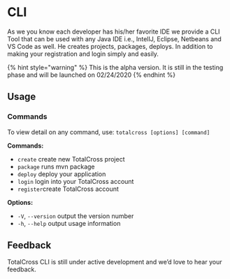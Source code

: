 # CLI

As we you know each developer has his/her favorite IDE we provide a CLI Tool that can be used with any Java IDE i.e., IntelIJ, Eclipse, Netbeans and VS Code as well. He creates projects, packages, deploys. In addition to making your registration and login simply and easily.

{% hint style="warning" %}
This is the alpha version. It is still in the testing phase and will be launched on 02/24/2020
{% endhint %}

## Usage

### **Commands**

To view detail on any command, use: `totalcross [options] [command]`

**Commands:**

* `create`  create new TotalCross project 
* `package` runs mvn package
* `deploy`  deploy your application 
* `login` login into your TotalCross account
* `register`create TotalCross account

**Options:**

* `-V`, `--version` output the version number 
* `-h`, `--help` output usage information

## Feedback

TotalCross CLI is still under active development and we’d love to hear your feedback.

 





